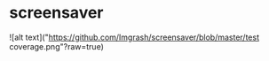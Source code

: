 # screensaver
![alt text]("https://github.com/Imgrash/screensaver/blob/master/test coverage.png"?raw=true)

